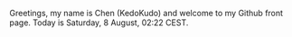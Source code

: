 Greetings, my name is Chen (KedoKudo) and welcome to my Github front page.  Today is Saturday, 8 August, 02:22 CEST.